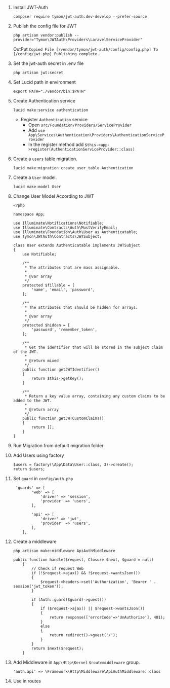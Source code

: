 1. Install JWT-Auth

    `composer require tymon/jwt-auth:dev-develop --prefer-source`
2. Publish the config file for JWT

    `php artisan vendor:publish --provider="Tymon\JWTAuth\Providers\LaravelServiceProvider"`

    OutPut
    `Copied File [/vendor/tymon/jwt-auth/config/config.php] To [/config/jwt.php]
     Publishing complete.`

3. Set the jwt-auth secret in .env file

    `php artisan jwt:secret`

4. Set Lucid path in environment

    `export PATH="./vendor/bin:$PATH"`

5. Create Authentication service

    `lucid make:service authentication`

    * Register `Authentication` service
        * Open `src/Foundation/Providers/ServiceProvider`
        * Add `use App\Services\Authentication\Providers\AuthenticationServiceProvider`
        * In the register method add `$this->app->register(AuthenticationServiceProvider::class)`


6. Create a `users` table migration.

    `lucid make:migration create_user_table Authentication`

7. Create a `User` model.

    `lucid make:model User`

8. Change User Model According to JWT

    ```
    <?php

    namespace App;

    use Illuminate\Notifications\Notifiable;
    use Illuminate\Contracts\Auth\MustVerifyEmail;
    use Illuminate\Foundation\Auth\User as Authenticatable;
    use Tymon\JWTAuth\Contracts\JWTSubject;

    class User extends Authenticatable implements JWTSubject
    {
        use Notifiable;

        /**
         * The attributes that are mass assignable.
         *
         * @var array
         */
        protected $fillable = [
            'name', 'email', 'password',
        ];

        /**
         * The attributes that should be hidden for arrays.
         *
         * @var array
         */
        protected $hidden = [
            'password', 'remember_token',
        ];

        /**
         * Get the identifier that will be stored in the subject claim of the JWT.
         *
         * @return mixed
         */
        public function getJWTIdentifier()
        {
            return $this->getKey();
        }

        /**
         * Return a key value array, containing any custom claims to be added to the JWT.
         *
         * @return array
         */
        public function getJWTCustomClaims()
        {
            return [];
        }
    }
    ```

9. Run Migration from default migration folder

10. Add Users using factory

    ```
    $users = factory(\App\Data\User::class, 3)->create();
    return $users;
    ```

11. Set `guard` in `config/auth.php`

    ```
     'guards' => [
            'web' => [
                'driver' => 'session',
                'provider' => 'users',
            ],

            'api' => [
                'driver' => 'jwt',
                'provider' => 'users',
            ],
        ],
    ```

12. Create a middleware

    `php artisan make:middleware ApiAuthMiddleware`

    ```
    public function handle($request, Closure $next, $guard = null)
        {
            // Check if request Web
            if (!$request->ajax() && !$request->wantsJson())
            {
                $request->headers->set('Authorization', 'Bearer ' . session('jwt_token'));
            }

            if (Auth::guard($guard)->guest())
            {
                if ($request->ajax() || $request->wantsJson())
                {
                    return response(['errorCode'=>'UnAuthorize'], 401);
                }
                else
                {
                    return redirect()->guest('/');
                }
            }
            return $next($request);
        }
    ```

13. Add Middleware in `App\Http\Kernel` `$routemiddleware` group.

    `'auth.api' => \Framework\Http\Middleware\ApiAuthMiddleware::class`

14. Use in routes
